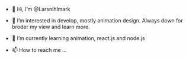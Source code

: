 - 👋 Hi, I’m @Larsnihlmark

- 👀 I’m interested in develop, mostly animation design. Always down for broder my view and learn more. 
 
- 🌱 I’m currently learning animation, react.js and node.js
 

- 📫 How to reach me ...

<!---
Larsnihlmark/Larsnihlmark is a ✨ special ✨ repository because its `README.md` (this file) appears on your GitHub profile.
You can click the Preview link to take a look at your changes.
--->
